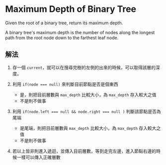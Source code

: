 # Maximum Depth of Binary Tree

Given the root of a binary tree, return its maximum depth.

A binary tree's maximum depth is the number of nodes along the longest path from the root node down to the farthest leaf node.

## 解法

1. 存一個 `current`，就可以在搜尋完樹的左側的出來的時候，可以取得該層的深度。

2. 利用 `if(node === null)` 來判斷目前節點是否是個東西

    - 是，則把目前層數與 `max_depth` 比較大小，為 `max_depth` 存入較大之值
    - 不是則不做事

3. 利用 `if(node.left === null && node.right === null )` 判斷該節點是否為尾端

    - 是尾端，則把目前層數與 `max_depth` 比較大小，為 `max_depth` 存入較大之值
    - 不是則不做事

4. 若以上皆非則進入遞迴，並傳入目前層數，等到走完左邊，進入節點右邊的時候一樣可以傳入正確層數
